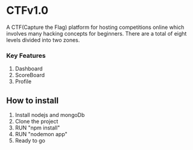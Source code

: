 # CTFv1.0 
A CTF(Capture the Flag) platform for hosting competitions online which involves many hacking concepts for beginners.
There are a total of eight levels divided into two zones.

### Key Features
1. Dashboard
2. ScoreBoard
3. Profile

## How to install
1. Install nodejs and mongoDb
2. Clone the project
3. RUN "npm install"
4. RUN "nodemon app"
5. Ready to go
